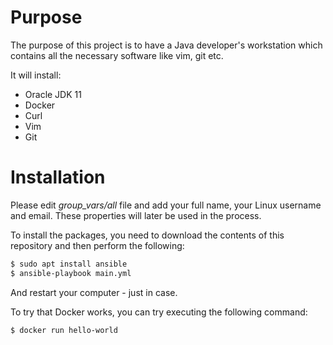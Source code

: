 # Purpose

The purpose of this project is to have a Java developer's workstation which contains all the necessary software like vim, git etc.

It will install:

- Oracle JDK 11
- Docker
- Curl
- Vim
- Git

# Installation

Please edit *group_vars/all* file and add your full name, your Linux username and email. These properties will later be used in the process.

To install the packages, you need to download the contents of this repository and then perform the following:

```bash
$ sudo apt install ansible
$ ansible-playbook main.yml
```
And restart your computer - just in case.

To try that Docker works, you can try executing the following command:

```bash
$ docker run hello-world
```
